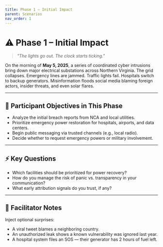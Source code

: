 ```yaml
---
title: Phase 1 – Initial Impact
parent: Scenarios
nav_order: 1
---
```


# ⚠️ Phase 1 – Initial Impact

> _"The lights go out. The clock starts ticking."_

On the morning of **May 5, 2025**, a series of coordinated cyber intrusions bring down major electrical substations across Northern Virginia. The grid collapses. Emergency lines are jammed. Traffic lights fail. Hospitals switch to backup generators. Misinformation floods social media blaming foreign actors, insider threats, and even solar flares.

---

## 🎯 Participant Objectives in This Phase

- Analyze the initial breach reports from NCA and local utilities.
- Prioritize emergency power restoration for hospitals, airports, and data centers.
- Begin public messaging via trusted channels (e.g., local radio).
- Decide whether to request emergency powers or military involvement.

---

## ⚡ Key Questions

- Which facilities should be prioritized for power recovery?
- How do you manage the risk of panic vs. transparency in your communication?
- What early attribution signals do you trust, if any?

---

## 🧠 Facilitator Notes

Inject optional surprises:
- A viral tweet blames a neighboring country.
- An unauthorized leak shows a known vulnerability was ignored last year.
- A hospital system files an SOS — their generator has 2 hours of fuel left.
